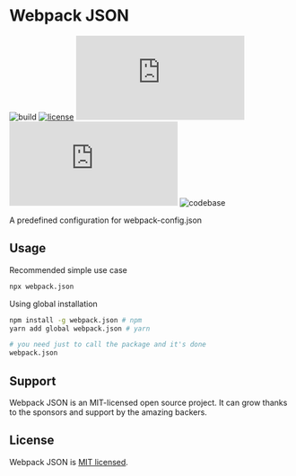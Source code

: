 # Webpack JSON

![build](https://github.com/iamando/webpack.json/workflows/build/badge.svg)
[![license](https://img.shields.io/badge/license-MIT-green)](LICENSE)
![npm](https://img.shields.io/npm/v/webpack.json)
![release](https://img.shields.io/github/release-date/iamando/webpack.json)
![codebase](https://github.com/iamando/webpack.json/workflows/codebase/badge.svg)

A predefined configuration for webpack-config.json

## Usage

Recommended simple use case

```bash
npx webpack.json
```

Using global installation

```bash
npm install -g webpack.json # npm
yarn add global webpack.json # yarn

# you need just to call the package and it's done
webpack.json
```

## Support

Webpack JSON is an MIT-licensed open source project. It can grow thanks to the sponsors and support by the amazing backers.

## License

Webpack JSON is [MIT licensed](LICENSE).
